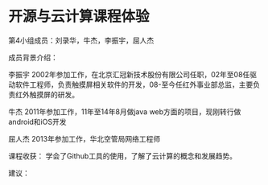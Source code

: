开源与云计算课程体验
==========
第4小组成员：刘录华，牛杰，李振宇，屈人杰

成员背景介绍：

李振宇 2002年参加工作，在北京汇冠新技术股份有限公司任职，02年至08任驱动软件工程师，负责触摸屏相关软件的开发，08-至今任红外事业部总监，主要负责红外触摸屏的研发。

牛杰 2011年参加工作，11年至14年8月做java web方面的项目，现刚转行做android和iOS开发

屈人杰  2013年参加工作，华北空管局网络工程师

课程收获：
学会了Github工具的使用，了解了云计算的概念和发展趋势。

建议：

